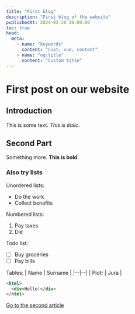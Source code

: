 ```yaml
---
title: "First blog"
description: "First blog of the website"
publishedAt: 2024-02-20 10:00:00
toc: true
head:
  meta:
    - name: "keywords"
      content: "nuxt, vue, content"
    - name: "og:title"
      content: "Custom title"
---
```


# First post on our website

## Introduction

This is some text. _This is italic_.

## Second Part

Something more. **This is bold**.

### Also try lists

Unordered lists:

- Do the work
- Collect benefits

Numbered lists:

1.  Pay taxes
2.  Die

Todo list:

- [ ] Buy groceries
- [ ] Pay bills

Tables:
| Name | Surname |
|--|--|
| Piotr | Jura |

```html
<html>
  <div>Hello!</div>
</html>
```

[Go to the second article](/blog/second)
